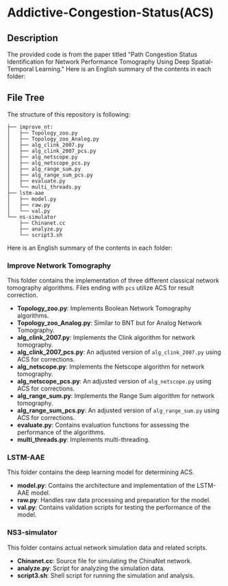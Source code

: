 # Addictive-Congestion-Status(ACS)

## Description
The provided code is from the paper titled "Path Congestion Status Identification for Network Performance Tomography Using Deep Spatial-Temporal Learning." Here is an English summary of the contents in each folder:


## File Tree
The structure of this repository is following:
```
├── improve_nt:
│   ├── Topology_zoo.py       
│   ├── Topology_zoo_Analog.py
│   ├── alg_clink_2007.py     
│   ├── alg_clink_2007_pcs.py 
│   ├── alg_netscope.py       
│   ├── alg_netscope_pcs.py   
│   ├── alg_range_sum.py      
│   ├── alg_range_sum_pcs.py  
│   ├── evaluate.py
│   └── multi_threads.py
├── lstm-aae
│   ├── model.py        
│   ├── raw.py
│   └── val.py
└── ns-simulator   
    ├── Chinanet.cc
    ├── analyze.py 
    └── script3.sh 
```
Here is an English summary of the contents in each folder:

### Improve Network Tomography
This folder contains the implementation of three different classical network tomography algorithms. Files ending with `pcs` utilize ACS for result correction.

- **Topology_zoo.py**: Implements Boolean Network Tomography algorithms.
- **Topology_zoo_Analog.py**: Similar to BNT  but for Analog Network Tomography.
- **alg_clink_2007.py**: Implements the Clink algorithm for network tomography.
- **alg_clink_2007_pcs.py**: An adjusted version of `alg_clink_2007.py` using ACS for corrections.
- **alg_netscope.py**: Implements the Netscope algorithm for network tomography.
- **alg_netscope_pcs.py**: An adjusted version of `alg_netscope.py` using ACS for corrections.
- **alg_range_sum.py**: Implements the Range Sum algorithm for network tomography.
- **alg_range_sum_pcs.py**: An adjusted version of `alg_range_sum.py` using ACS for corrections.
- **evaluate.py**: Contains evaluation functions for assessing the performance of the algorithms.
- **multi_threads.py**: Implements multi-threading.

### LSTM-AAE
This folder contains the deep learning model for determining ACS.

- **model.py**: Contains the architecture and implementation of the LSTM-AAE model.
- **raw.py**: Handles raw data processing and preparation for the model.
- **val.py**: Contains validation scripts for testing the performance of the model.

### NS3-simulator
This folder contains actual network simulation data and related scripts.

- **Chinanet.cc**: Source file for simulating the ChinaNet network.
- **analyze.py**: Script for analyzing the simulation data.
- **script3.sh**: Shell script for running the simulation and analysis.